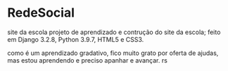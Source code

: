 # RedeSocial
site da escola
projeto de aprendizado e contrução do site da escola; feito em Django 3.2.8, Python 3.9.7, HTML5 e CSS3.

como é um aprendizado gradativo, fico muito grato por oferta de ajudas, mas estou aprendendo e preciso apanhar e avançar. rs
